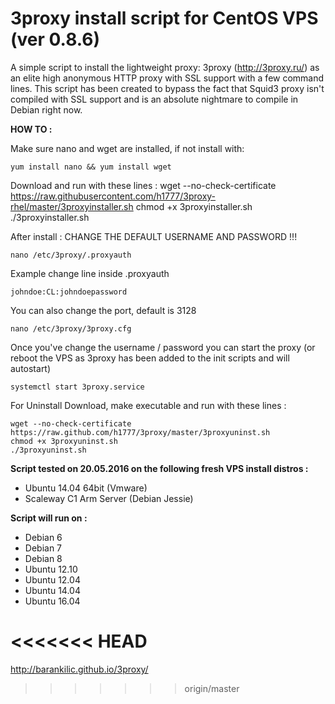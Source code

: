 3proxy install script for CentOS VPS (ver 0.8.6)
======================================================

A simple script to install the lightweight proxy: 3proxy (http://3proxy.ru/) as an elite high anonymous HTTP proxy with SSL support with a few command lines.
This script has been created to bypass the fact that Squid3 proxy isn't compiled with SSL support and is an absolute nightmare to compile in Debian right now.


**HOW TO :**

Make sure nano and wget are installed, if not install with:

    yum install nano && yum install wget

Download and run with these lines :
    wget --no-check-certificate https://raw.githubusercontent.com/h1777/3proxy-rhel/master/3proxyinstaller.sh
    chmod +x 3proxyinstaller.sh
    ./3proxyinstaller.sh

After install : CHANGE THE DEFAULT USERNAME AND PASSWORD !!!

    nano /etc/3proxy/.proxyauth

Example change line inside .proxyauth

    johndoe:CL:johndoepassword

You can also change the port, default is 3128

    nano /etc/3proxy/3proxy.cfg


Once you've change the username / password you can start the proxy
(or reboot the VPS as 3proxy has been added to the init scripts and will autostart)

    systemctl start 3proxy.service

For Uninstall Download, make executable and run with these lines :

	wget --no-check-certificate https://raw.github.com/h1777/3proxy/master/3proxyuninst.sh
	chmod +x 3proxyuninst.sh
	./3proxyuninst.sh

**Script tested on 20.05.2016 on the following fresh VPS install distros :**

- Ubuntu 14.04 64bit (Vmware)
- Scaleway C1 Arm Server (Debian Jessie)


**Script will run on :**
- Debian 6
- Debian 7
- Debian 8
- Ubuntu 12.10
- Ubuntu 12.04
- Ubuntu 14.04
- Ubuntu 16.04

<<<<<<< HEAD
=======
http://barankilic.github.io/3proxy/
>>>>>>> origin/master
